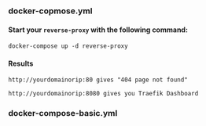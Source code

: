 ### docker-copmose.yml

#### Start your `reverse-proxy` with the following command:

```
docker-compose up -d reverse-proxy
```
#### Results

```
http://yourdomainorip:80 gives "404 page not found"

http://yourdomainorip:8080 gives you Traefik Dashboard
```


### docker-compose-basic.yml

